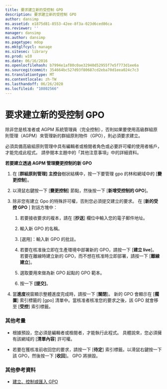 ```yaml
---
title: 要求建立新的受控制 GPO
description: 要求建立新的受控制 GPO
author: dansimp
ms.assetid: e1875d81-8553-42ee-8f3a-023d6ced86ca
ms.reviewer: ''
manager: dansimp
ms.author: dansimp
ms.pagetype: mdop
ms.mktglfcycl: manage
ms.sitesec: library
ms.prod: w10
ms.date: 06/16/2016
ms.openlocfilehash: b7994e1af80c0ae32940d52955f7e5f773d1ee6a
ms.sourcegitcommit: 354664bc527d93f80687cd2eba70d1eea024c7c3
ms.translationtype: MT
ms.contentlocale: zh-TW
ms.lasthandoff: 06/26/2020
ms.locfileid: "10802566"
---
```

# 要求建立新的受控制 GPO


除非您是核准者或 AGPM 系統管理員（完全控制），否則如果要使用高級群組原則管理（AGPM）來管理新的群組原則物件（GPO），則必須要求建立。

必須具備高級組原則管理中具有編輯者或檢閱者角色或必要許可權的使用者帳戶，才能完成此程式。 請參閱本主題中的「其他注意事項」中的詳細資料。

**若要建立透過 AGPM 管理變更控制的新 GPO**

1.  在 [**群組原則管理] 主控台**樹狀結構中，按一下要管理 gpo 的林和網域中的 [**變更控制**]。

2.  以滑鼠右鍵按一下 [**變更控制**] 節點，然後按一下 [**新增受控制的 GPO**]。

3.  除非您有建立 Gpo 的特殊許可權，否則您必須提交建立的要求。 在 [**新的受控 GPO** ] 對話方塊中：

    1.  若要接收要求的複本，請在 [**抄送**] 欄位中輸入您的電子郵件地址。

    2.  輸入新 GPO 的名稱。

    3.  [選用]：輸入新 GPO 的批註。

    4.  若要在核准後立即在生產環境中部署新的 GPO，請按一下 [**建立 live**]。 若要在離線時建立新的 GPO，而不想在核准時立即部署，請按一下 [**離線建立**]。

    5.  選取要用來做為新 GPO 起點的 GPO 範本。

    6.  按一下 **\[提交\]**。

4.  當**進度**視窗顯示整體進度完成時，請按一下 [**關閉**]。 新的 GPO 會顯示在 [**擱置**] 索引標籤的 [gpo] 清單中。當核准者核准您的要求之後，該 GPO 就會移至 [**受控**] 索引標籤。

### 其他考量

-   根據預設，您必須是編輯者或檢閱者，才能執行此程式。 具體說來，您必須擁有該網域的 [**清單內容**] 許可權。

-   若要在獲核准前收回您的要求，請按一下 [**待定**] 索引標籤。以滑鼠右鍵按一下該 GPO，然後按一下 [**收回**]。 GPO 將損毀。

### 其他參考資料

-   [建立、控制或匯入 GPO](creating-controlling-or-importing-a-gpo-editor.md)

 

 





